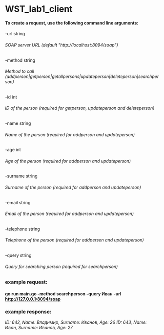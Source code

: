 # WST_lab1_client
#### To create a request, use the following command line arguments:

-url string 

######     _SOAP server URL (default "http://localhost:8094/soap")_ 

-method string 

######     _Method to call (addperson|getperson|getallpersons|updateperson|deleteperson|searchperson)_ 

-id int 

######     _ID of the person (required for getperson, updateperson and deleteperson)_ 

-name string 

######     _Name o[]()f the person (required for addperson and updateperson)_ 

-age int 

######     _Age of the person (required for addperson and updateperson)_ 

-surname string 

######     _Surname of the person (required for addperson and updateperson)_

-email string

######     _Email of the person (required for addperson and updateperson)_

-telephone string

######     _Telephone of the person (required for addperson and updateperson)_

-query string 

###### _Query for searching person (required for searchperson)_


### **example request:** 

#### go run main.go -method searchperson -query Иван -url http://127.0.0.1:8094/soap 

### **example response:**

_ID: 642, Name: Владимир, Surname: Иванов, Age: 26_
_ID: 643, Name: Иван, Surname: Иванов, Age: 27_
